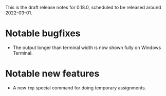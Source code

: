 This is the draft release notes for 0.18.0, scheduled to be released around
2022-03-01.

# Notable bugfixes

-   The output longer than terminal width is now shown fully on Windows
    Terminal.

# Notable new features

-   A new `tmp` special command for doing temporary assignments.
